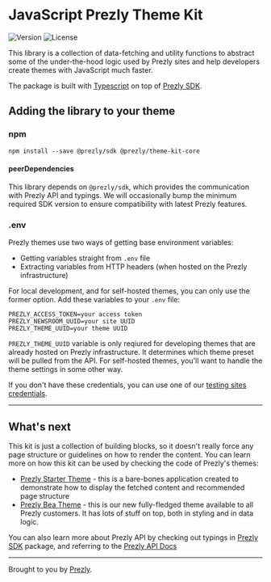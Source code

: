 # JavaScript Prezly Theme Kit

![Version](https://img.shields.io/npm/v/@prezly/theme-kit-core)
![License](https://img.shields.io/npm/l/@prezly/theme-kit-core)

This library is a collection of data-fetching and utility functions to abstract some of the under-the-hood logic used by Prezly sites and help developers create themes with JavaScript much faster.

The package is built with [Typescript] on top of [Prezly SDK].

## Adding the library to your theme

### npm

```Shell
npm install --save @prezly/sdk @prezly/theme-kit-core
```

#### peerDependencies

This library depends on `@prezly/sdk`, which provides the communication with Prezly API and typings. We will occasionally bump the minimum required SDK version to ensure compatibility with latest Prezly features.

### .env

Prezly themes use two ways of getting base environment variables:
- Getting variables straight from `.env` file
- Extracting variables from HTTP headers (when hosted on the Prezly infrastructure)

For local development, and for self-hosted themes, you can only use the former option. Add these variables to your `.env` file:
```
PREZLY_ACCESS_TOKEN=your access token
PREZLY_NEWSROOM_UUID=your site UUID
PREZLY_THEME_UUID=your theme UUID
```

`PREZLY_THEME_UUID` variable is only reqiured for developing themes that are already hosted on Prezly infrastructure.
It determines which theme preset will be pulled from the API. For self-hosted themes, you'll want to handle the theme settings in some other way.

If you don't have these credentials, you can use one of our [testing sites credentials](https://github.com/prezly/theme-nextjs-starter#testingtoken).

----

## What's next

This kit is just a collection of building blocks, so it doesn't really force any page structure or guidelines on how to render the content.
You can learn more on how this kit can be used by checking the code of Prezly's themes:
- [Prezly Starter Theme](https://github.com/prezly/theme-nextjs-starter) - this is a bare-bones application created to demonstrate how to display the fetched content and recommended page structure
- [Prezly Bea Theme](https://github.com/prezly/theme-nextjs-bea) - this is our new fully-fledged theme available to all Prezly customers. It has lots of stuff on top, both in styling and in data logic.

You can also learn more about Prezly API by checking out typings in [Prezly SDK] package, and referring to the [Prezly API Docs]

----

Brought to you by [Prezly](https://www.prezly.com/?utm_source=github&utm_campaign=@prezly/theme-kit-js).

[Prezly SDK]: https://www.npmjs.com/package/@prezly/sdk
[Prezly API Docs]: https://developers.prezly.com/docs/api
[Typescript]: https://www.typescriptlang.org
